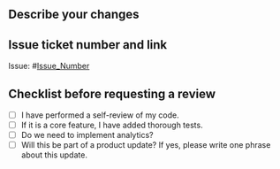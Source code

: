 ## Describe your changes

<!-- Provide a brief description of the changes made in this pull request. -->

## Issue ticket number and link

<!-- If this pull request is related to a specific issue, mention the issue number and provide a link to it. -->

Issue: #[Issue_Number](Link_to_Issue)

## Checklist before requesting a review

- [ ] I have performed a self-review of my code.
- [ ] If it is a core feature, I have added thorough tests.
- [ ] Do we need to implement analytics?
- [ ] Will this be part of a product update? If yes, please write one phrase about this update.

<!-- You can remove or add additional checklist items as needed. -->

